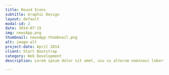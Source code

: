 ```yaml
---
title: Round Icons
subtitle: Graphic Design
layout: default
modal-id: 2
date: 2014-07-15
img: newsApp.png
thumbnail: newsApp-thumbnail.png
alt: image-alt
project-date: April 2014
client: Start Bootstrap
category: Web Development
description: Lorem ipsum dolor sit amet, usu cu alterum nominavi lobortis. At duo novum diceret. Tantas apeirian vix et, usu sanctus postulant inciderint ut, populo diceret necessitatibus in vim. Cu eum dicam feugiat noluisse.

---
```

